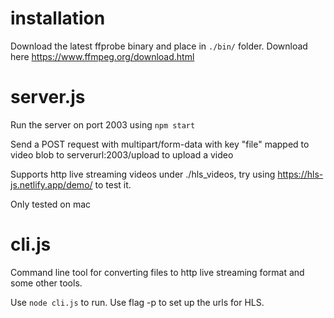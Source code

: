 # installation

Download the latest ffprobe binary and place in `./bin/` folder. Download here https://www.ffmpeg.org/download.html 

# server.js

Run the server on port 2003 using `npm start`

Send a POST request with multipart/form-data with key "file" mapped to video blob to serverurl:2003/upload to upload a video

Supports http live streaming videos under ./hls_videos, try using https://hls-js.netlify.app/demo/ to test it.

Only tested on mac

# cli.js

Command line tool for converting files to http live streaming format and some other tools.

Use `node cli.js` to run. Use flag -p to set up the urls for HLS.
